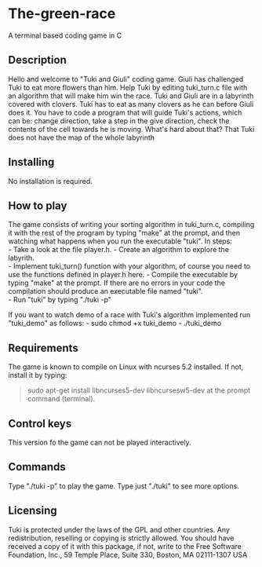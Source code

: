 # The-green-race
A terminal based coding game in C

## Description
Hello and welcome to "Tuki and Giuli" coding game. Giuli has challenged Tuki to eat more flowers than him. Help Tuki by editing tuki_turn.c file with an algorithm that will make him win the race. Tuki and Giuli are in a labyrinth covered with clovers. Tuki has to eat as many clovers as he can before Giuli does it. You have to code a program that will guide Tuki's actions, which can be: change direction, take a step in the give direction, check the contents of the cell towards he is moving. What's hard about that? That Tuki does not have the map of the whole labyrinth




## Installing
No installation is required.


## How to play
The game consists of writing your sorting algorithm in tuki_turn.c, compiling it with the rest of the program by typing "make" at the prompt, and then watching what happens when you run the executable "tuki".
In steps:	
	- Take a look at the file player.h.
	- Create an algorithm to explore the labyrith.  
	- Implement tuki_turn() function with your algorithm, of course you need to use the functions defined
	in player.h here.
	- Compile the executable by typing "make" at the prompt. If there are no errors in your code the 	   	compilation should produce an executable file named "tuki".  
	- Run "tuki" by typing "./tuki -p"

If you want to watch demo of a race with Tuki's algorithm implemented  run "tuki_demo" as follows:
	- sudo chmod +x tuki_demo
	- ./tuki_demo


## Requirements
The game is known to compile on Linux with ncurses 5.2 installed. If not,  install it by typing:
>sudo apt-get install libncurses5-dev libncursesw5-dev
at the prompt command (terminal).

## Control keys
This version fo the game can not be played interactively. 

## Commands 
Type "./tuki -p" to play the game.
Type just "./tuki" to see  more options.
	

## Licensing
Tuki is protected under the laws of the GPL and other countries. Any redistribution, reselling or copying is strictly allowed. You should have received a copy of it with this package, if not, write to the Free Software Foundation, Inc., 59 Temple Place, Suite 330, Boston, MA  02111-1307  USA

